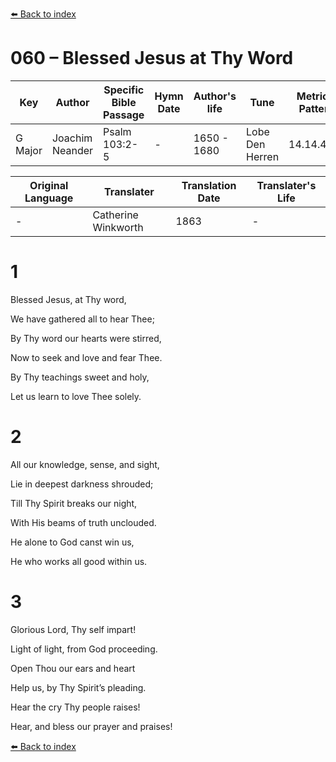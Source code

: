 [⬅️ Back to index](../README.md)

# 060 – Blessed Jesus at Thy Word

Key | Author   | Specific Bible Passage     |Hymn Date |Author's life |Tune |Metrical Pattern   |Composer/Source                                                                                        
-- | --------- | ---------------------------|----------|--------------|-----|-------------------|-------------   
G Major  | Joachim Neander      | Psalm 103:2-5 | -  | 1650 - 1680 | Lobe Den Herren | 14.14.4.7.8 | Chorale Book for England, 1863 

Original Language | Translater | Translation Date   | Translater's Life     
----------------- | --------- | --------------------|-------------   
\-  | Catherine Winkworth      | 1863 | -  | 1827 - 1878 



# 1

Blessed Jesus, at Thy word,

We have gathered all to hear Thee;

By Thy word our hearts were stirred,

Now to seek and love and fear Thee.

By Thy teachings sweet and holy,

Let us learn to love Thee solely.



# 2

All our knowledge, sense, and sight,

Lie in deepest darkness shrouded;

Till Thy Spirit breaks our night,

With His beams of truth unclouded.

He alone to God canst win us,

He who works all good within us.



# 3

Glorious Lord, Thy self impart!

Light of light, from God proceeding.

Open Thou our ears and heart

Help us, by Thy Spirit’s pleading.

Hear the cry Thy people raises!

Hear, and bless our prayer and praises!

[⬅️ Back to index](../README.md)
